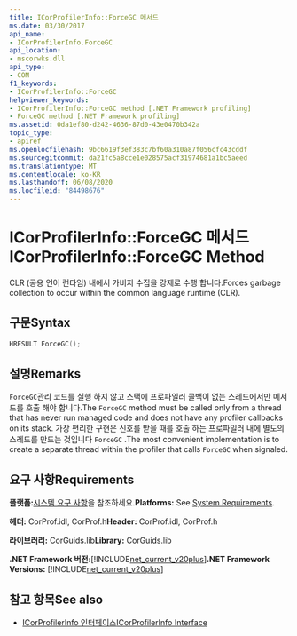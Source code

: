 ```yaml
---
title: ICorProfilerInfo::ForceGC 메서드
ms.date: 03/30/2017
api_name:
- ICorProfilerInfo.ForceGC
api_location:
- mscorwks.dll
api_type:
- COM
f1_keywords:
- ICorProfilerInfo::ForceGC
helpviewer_keywords:
- ICorProfilerInfo::ForceGC method [.NET Framework profiling]
- ForceGC method [.NET Framework profiling]
ms.assetid: 0da1ef80-d242-4636-87d0-43e0470b342a
topic_type:
- apiref
ms.openlocfilehash: 9bc6619f3ef383c7bf60a310a87f056cfc43cddf
ms.sourcegitcommit: da21fc5a8cce1e028575acf31974681a1bc5aeed
ms.translationtype: MT
ms.contentlocale: ko-KR
ms.lasthandoff: 06/08/2020
ms.locfileid: "84498676"
---
```

# <a name="icorprofilerinfoforcegc-method"></a><span data-ttu-id="5d0d6-102">ICorProfilerInfo::ForceGC 메서드</span><span class="sxs-lookup"><span data-stu-id="5d0d6-102">ICorProfilerInfo::ForceGC Method</span></span>
<span data-ttu-id="5d0d6-103">CLR (공용 언어 런타임) 내에서 가비지 수집을 강제로 수행 합니다.</span><span class="sxs-lookup"><span data-stu-id="5d0d6-103">Forces garbage collection to occur within the common language runtime (CLR).</span></span>  
  
## <a name="syntax"></a><span data-ttu-id="5d0d6-104">구문</span><span class="sxs-lookup"><span data-stu-id="5d0d6-104">Syntax</span></span>  
  
```cpp  
HRESULT ForceGC();  
```  
  
## <a name="remarks"></a><span data-ttu-id="5d0d6-105">설명</span><span class="sxs-lookup"><span data-stu-id="5d0d6-105">Remarks</span></span>  
 <span data-ttu-id="5d0d6-106">`ForceGC`관리 코드를 실행 하지 않고 스택에 프로파일러 콜백이 없는 스레드에서만 메서드를 호출 해야 합니다.</span><span class="sxs-lookup"><span data-stu-id="5d0d6-106">The `ForceGC` method must be called only from a thread that has never run managed code and does not have any profiler callbacks on its stack.</span></span> <span data-ttu-id="5d0d6-107">가장 편리한 구현은 신호를 받을 때를 호출 하는 프로파일러 내에 별도의 스레드를 만드는 것입니다 `ForceGC` .</span><span class="sxs-lookup"><span data-stu-id="5d0d6-107">The most convenient implementation is to create a separate thread within the profiler that calls `ForceGC` when signaled.</span></span>  
  
## <a name="requirements"></a><span data-ttu-id="5d0d6-108">요구 사항</span><span class="sxs-lookup"><span data-stu-id="5d0d6-108">Requirements</span></span>  
 <span data-ttu-id="5d0d6-109">**플랫폼:**[시스템 요구 사항](../../get-started/system-requirements.md)을 참조하세요.</span><span class="sxs-lookup"><span data-stu-id="5d0d6-109">**Platforms:** See [System Requirements](../../get-started/system-requirements.md).</span></span>  
  
 <span data-ttu-id="5d0d6-110">**헤더:** CorProf.idl, CorProf.h</span><span class="sxs-lookup"><span data-stu-id="5d0d6-110">**Header:** CorProf.idl, CorProf.h</span></span>  
  
 <span data-ttu-id="5d0d6-111">**라이브러리:** CorGuids.lib</span><span class="sxs-lookup"><span data-stu-id="5d0d6-111">**Library:** CorGuids.lib</span></span>  
  
 <span data-ttu-id="5d0d6-112">**.NET Framework 버전:**[!INCLUDE[net_current_v20plus](../../../../includes/net-current-v20plus-md.md)]</span><span class="sxs-lookup"><span data-stu-id="5d0d6-112">**.NET Framework Versions:** [!INCLUDE[net_current_v20plus](../../../../includes/net-current-v20plus-md.md)]</span></span>  
  
## <a name="see-also"></a><span data-ttu-id="5d0d6-113">참고 항목</span><span class="sxs-lookup"><span data-stu-id="5d0d6-113">See also</span></span>

- [<span data-ttu-id="5d0d6-114">ICorProfilerInfo 인터페이스</span><span class="sxs-lookup"><span data-stu-id="5d0d6-114">ICorProfilerInfo Interface</span></span>](icorprofilerinfo-interface.md)
